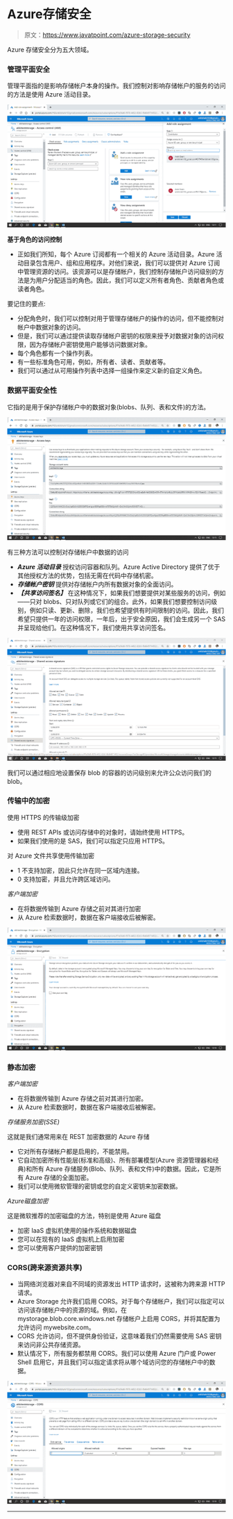 # Azure存储安全

> 原文：<https://www.javatpoint.com/azure-storage-security>

Azure 存储安全分为五大领域。

### 管理平面安全

管理平面指的是影响存储帐户本身的操作。我们控制对影响存储帐户的服务的访问的方法是使用 Azure 活动目录。

![Azure Storage Security](img/e98591f51d5c442cb24325653d0f8342.png)

**基于角色的访问控制**

*   正如我们所知，每个 Azure 订阅都有一个相关的 Azure 活动目录。Azure 活动目录包含用户、组和应用程序。对他们来说，我们可以提供对 Azure 订阅中管理资源的访问。该资源可以是存储帐户，我们控制存储帐户访问级别的方法是为用户分配适当的角色。因此，我们可以定义所有者角色、贡献者角色或读者角色。

要记住的要点:

*   分配角色时，我们可以控制对用于管理存储帐户的操作的访问，但不能控制对帐户中数据对象的访问。
*   但是，我们可以通过提供读取存储帐户密钥的权限来授予对数据对象的访问权限，因为存储帐户密钥使用户能够访问数据对象。
*   每个角色都有一个操作列表。
*   有一些标准角色可用，例如，所有者、读者、贡献者等。
*   我们可以通过从可用操作列表中选择一组操作来定义新的自定义角色。

### 数据平面安全性

它指的是用于保护存储帐户中的数据对象(blobs、队列、表和文件)的方法。

![Azure Storage Security](img/5e921ea3b1a9cf3ecc13b8ab31781d3d.png)

有三种方法可以控制对存储帐户中数据的访问

*   ***Azure 活动目录*** 授权访问容器和队列。Azure Active Directory 提供了优于其他授权方法的优势，包括无需在代码中存储机密。
*   ***存储帐户密钥*** 提供对存储帐户内所有数据对象的全面访问。
*   ***【共享访问签名】*** 在这种情况下，如果我们想要提供对某些服务的访问，例如——只对 blobs、只对队列或它们的组合。此外，如果我们想要控制访问级别，例如只读、更新、删除，我们也希望提供有时间限制的访问。因此，我们希望只提供一年的访问权限，一年后，出于安全原因，我们会生成另一个 SAS 并呈现给他们。在这种情况下，我们使用共享访问签名。

![Azure Storage Security](img/c196334888bef75873e1f66e3c2096f4.png)

我们可以通过相应地设置保存 blob 的容器的访问级别来允许公众访问我们的 blob。

### 传输中的加密

使用 HTTPS 的传输级加密

*   使用 REST APIs 或访问存储中的对象时，请始终使用 HTTPS。
*   如果我们使用的是 SAS，我们可以指定只应用 HTTPS。

对 Azure 文件共享使用传输加密

*   1 不支持加密，因此只允许在同一区域内连接。
*   0 支持加密，并且允许跨区域访问。

*客户端加密*

*   在将数据传输到 Azure 存储之前对其进行加密
*   从 Azure 检索数据时，数据在客户端接收后被解密。

![Azure Storage Security](img/5436788a63e32e2a15a59e0e5a99a0d4.png)

### 静态加密

*客户端加密*

*   在将数据传输到 Azure 存储之前对其进行加密。
*   从 Azure 检索数据时，数据在客户端接收后被解密。

*存储服务加密(SSE)*

这就是我们通常用来在 REST 加密数据的 Azure 存储

*   它对所有存储帐户都是启用的，不能禁用。
*   它自动加密所有性能层(标准和高级)、所有部署模型(Azure 资源管理器和经典)和所有 Azure 存储服务(Blob、队列、表和文件)中的数据。因此，它是所有 Azure 存储的全面加密。
*   我们可以使用微软管理的密钥或您的自定义密钥来加密数据。

*Azure磁盘加密*

这是微软推荐的加密磁盘的方法，特别是使用 Azure 磁盘

*   加密 IaaS 虚拟机使用的操作系统和数据磁盘
*   您可以在现有的 IaaS 虚拟机上启用加密
*   您可以使用客户提供的加密密钥

### CORS(跨来源资源共享)

*   当网络浏览器对来自不同域的资源发出 HTTP 请求时，这被称为跨来源 HTTP 请求。
*   Azure Storage 允许我们启用 CORS。对于每个存储帐户，我们可以指定可以访问该存储帐户中的资源的域。例如，在 mystorage.blob.core.windows.net 存储帐户上启用 CORS，并将其配置为允许访问 mywebsite.com。
*   CORS 允许访问，但不提供身份验证，这意味着我们仍然需要使用 SAS 密钥来访问非公共存储资源。
*   默认情况下，所有服务都禁用 CORS。我们可以使用 Azure 门户或 Power Shell 启用它，并且我们可以指定请求将从哪个域访问您的存储帐户中的数据。

![Azure Storage Security](img/ce6aaee8084c21c3ae56dba084714aeb.png)

* * *